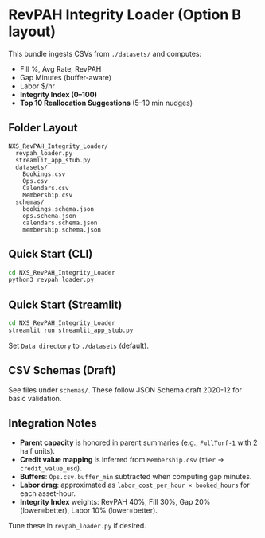 
# RevPAH Integrity Loader (Option B layout)

This bundle ingests CSVs from `./datasets/` and computes:
- Fill %, Avg Rate, RevPAH
- Gap Minutes (buffer-aware)
- Labor $/hr
- **Integrity Index (0–100)**
- **Top 10 Reallocation Suggestions** (5–10 min nudges)

## Folder Layout
```
NXS_RevPAH_Integrity_Loader/
  revpah_loader.py
  streamlit_app_stub.py
  datasets/
    Bookings.csv
    Ops.csv
    Calendars.csv
    Membership.csv
  schemas/
    bookings.schema.json
    ops.schema.json
    calendars.schema.json
    membership.schema.json
```

## Quick Start (CLI)
```bash
cd NXS_RevPAH_Integrity_Loader
python3 revpah_loader.py
```

## Quick Start (Streamlit)
```bash
cd NXS_RevPAH_Integrity_Loader
streamlit run streamlit_app_stub.py
```
Set `Data directory` to `./datasets` (default).

## CSV Schemas (Draft)
See files under `schemas/`. These follow JSON Schema draft 2020-12 for basic validation.

## Integration Notes
- **Parent capacity** is honored in parent summaries (e.g., `FullTurf-1` with 2 half units).
- **Credit value mapping** is inferred from `Membership.csv` (`tier` → `credit_value_usd`).
- **Buffers**: `Ops.csv.buffer_min` subtracted when computing gap minutes.
- **Labor drag**: approximated as `labor_cost_per_hour × booked_hours` for each asset-hour.
- **Integrity Index** weights: RevPAH 40%, Fill 30%, Gap 20% (lower=better), Labor 10% (lower=better).

Tune these in `revpah_loader.py` if desired.
